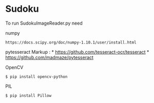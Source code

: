 # Sudoku

To run SudokuImageReader.py need

numpy
```shell
https://docs.scipy.org/doc/numpy-1.10.1/user/install.html
```

pytesseract
 Markup :	* https://github.com/tesseract-ocr/tesseract
			* https://github.com/madmaze/pytesseract

OpenCV
```shell
$ pip install opencv-python
```

PIL
```shell
$ pip install Pillow
```